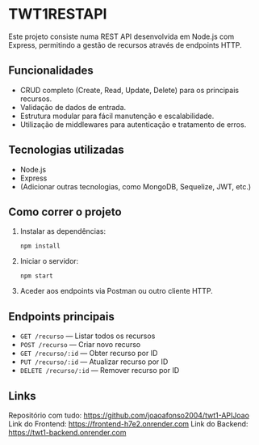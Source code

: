 # TWT1RESTAPI

Este projeto consiste numa REST API desenvolvida em Node.js com Express, permitindo a gestão de recursos através de endpoints HTTP.

## Funcionalidades

- CRUD completo (Create, Read, Update, Delete) para os principais recursos.
- Validação de dados de entrada.
- Estrutura modular para fácil manutenção e escalabilidade.
- Utilização de middlewares para autenticação e tratamento de erros.

## Tecnologias utilizadas

- Node.js
- Express
- (Adicionar outras tecnologias, como MongoDB, Sequelize, JWT, etc.)

## Como correr o projeto

1. Instalar as dependências:
   ```
   npm install
   ```
2. Iniciar o servidor:
   ```
   npm start
   ```
3. Aceder aos endpoints via Postman ou outro cliente HTTP.

## Endpoints principais

- `GET /recurso` — Listar todos os recursos
- `POST /recurso` — Criar novo recurso
- `GET /recurso/:id` — Obter recurso por ID
- `PUT /recurso/:id` — Atualizar recurso por ID
- `DELETE /recurso/:id` — Remover recurso por ID

## Links

Repositório com tudo: https://github.com/joaoafonso2004/twt1-APIJoao
Link do Frontend: https://frontend-h7e2.onrender.com
Link do Backend: https://twt1-backend.onrender.com
